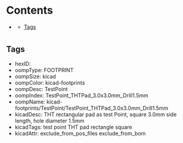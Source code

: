 



Contents
========

* [](#)
	* [Tags](#tags)

# 

## Tags

- hexID: 
- oompType: FOOTPRINT
- oompSize: kicad
- oompColor: kicad-footprints
- oompDesc: TestPoint
- oompIndex: TestPoint_THTPad_3.0x3.0mm_Drill1.5mm
- oompName: kicad-footprints/TestPoint/TestPoint_THTPad_3.0x3.0mm_Drill1.5mm
- kicadDesc: THT rectangular pad as test Point, square 3.0mm side length, hole diameter 1.5mm
- kicadTags: test point THT pad rectangle square
- kicadAttr: exclude_from_pos_files exclude_from_bom
